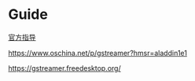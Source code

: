 # Guide

[官方指导](https://gstreamer.freedesktop.org/documentation/tutorials/index.html?gi-language=c)

https://www.oschina.net/p/gstreamer?hmsr=aladdin1e1

https://gstreamer.freedesktop.org/


##






